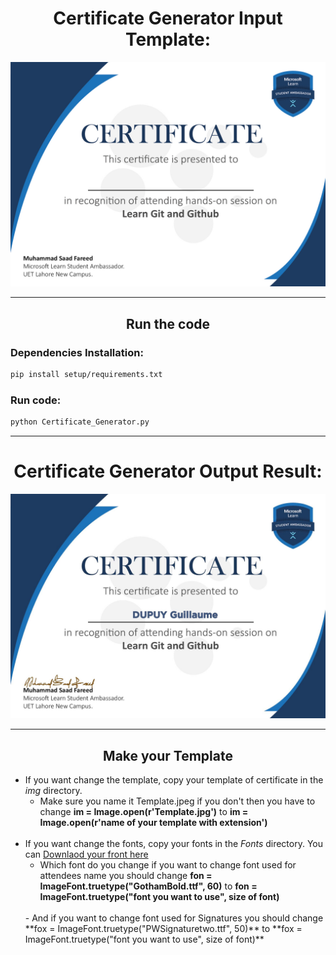 <h1 align="center">Certificate Generator Input Template:</h1>

<a href="#">
  <div align="center">
    <img src="img/Template.jpg" width='800'/>
  </div>
</a>

<hr>

<h2 align="center">Run the code</h2>

<h3>Dependencies Installation:</h3>

```sh
pip install setup/requirements.txt
```

<h3>Run code:</h3>

```sh
python Certificate_Generator.py
```

<hr>

<h1 align="center">Certificate Generator Output Result:</h1>

<a href="#">
  <div align="center">
    <img src="/certificates/certificate_DUPUY Guillaume.jpeg" width='800'/>
  </div>
</a>

<hr>

<h2 align="center"> Make your Template</h2>

- If you want change the template, copy your template of certificate in the *img* directory.
  <br>
  - Make sure you name it Template.jpeg if you don't then you have to change **im = Image.open(r'Template.jpg')** to **im = Image.open(r'name of your template with extension')**
  <br>
- If you want change the fonts, copy your fonts in the *Fonts* directory. You can [Downlaod your front here](https://www.1001fonts.com/signature-fonts.html?page=2)
  <br>
  - Which font do you change if you want to change font used for attendees name you should change **fon = ImageFont.truetype("GothamBold.ttf", 60)** to **fon = ImageFont.truetype("font you want to use", size of font)**
  <br/>
  - And if you want to change font used for Signatures you should change **fox = ImageFont.truetype("PWSignaturetwo.ttf", 50)** to **fox = ImageFont.truetype("font you want to use", size of font)**